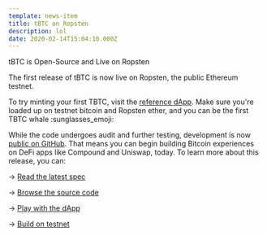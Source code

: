 ```yaml
---
template: news-item
title: tBTC on Ropsten
description: lol
date: 2020-02-14T15:04:10.000Z
---
```

tBTC is Open-Source and Live on Ropsten

The first release of tBTC is now live on Ropsten, the public Ethereum testnet.

To try minting your first TBTC, visit the [reference dApp](http://dapp.test.tbtc.network). Make sure you're loaded up on testnet bitcoin and Ropsten ether, and you can be the first TBTC whale
:sunglasses_emoji:

While the code undergoes audit and further testing, development is now [public on GitHub](https://github.com/keep-network/tbtc).  That means you can begin building Bitcoin experiences on DeFi apps like Compound and Uniswap,
today. To learn more about this release, you can:

\-> [Read the latest spec](http://docs.keep.network/tbtc/index.pdf)

\-> [Browse the source code](https://github.com/keep-network/tbtc/tree/master/solidity)

\-> [Play with the dApp](http://dapp.test.tbtc.network/)

\-> [Build on testnet](https://www.npmjs.com/package/@keep-network/tbtc.js)
